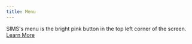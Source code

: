 ```yaml
---
title: Menu
---
```

SIMS's menu is the bright pink button in the top left corner of the screen. <a href='../../clog/'>Learn&nbsp;More</a>